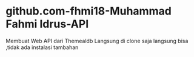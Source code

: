# github.com-fhmi18-Muhammad Fahmi Idrus-API 
Membuat Web API dari Themealdb
Langsung di clone saja langsung bisa ,tidak ada instalasi tambahan 
